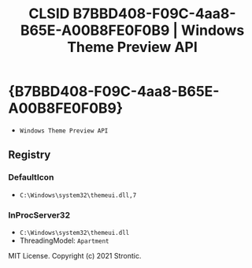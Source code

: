 ﻿---
title: "CLSID B7BBD408-F09C-4aa8-B65E-A00B8FE0F0B9 | Windows Theme Preview API"
excerpt: What is COM-Object CLSID B7BBD408-F09C-4aa8-B65E-A00B8FE0F0B9?
---

# {B7BBD408-F09C-4aa8-B65E-A00B8FE0F0B9}

* `Windows Theme Preview API`

## Registry


### DefaultIcon

* `C:\Windows\system32\themeui.dll,7`

### InProcServer32

* `C:\Windows\system32\themeui.dll`
* ThreadingModel: `Apartment`

MIT License. Copyright (c) 2021 Strontic.


